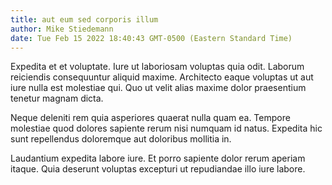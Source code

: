 ```yaml
---
title: aut eum sed corporis illum
author: Mike Stiedemann
date: Tue Feb 15 2022 18:40:43 GMT-0500 (Eastern Standard Time)
---
```

Expedita et et voluptate. Iure ut laboriosam voluptas quia odit. Laborum reiciendis consequuntur aliquid maxime. Architecto eaque voluptas ut aut iure nulla est molestiae qui. Quo ut velit alias maxime dolor praesentium tenetur magnam dicta.

 Neque deleniti rem quia asperiores quaerat nulla quam ea. Tempore molestiae quod dolores sapiente rerum nisi numquam id natus. Expedita hic sunt repellendus doloremque aut doloribus mollitia in.

 Laudantium expedita labore iure. Et porro sapiente dolor rerum aperiam itaque. Quia deserunt voluptas excepturi ut repudiandae illo iure labore.